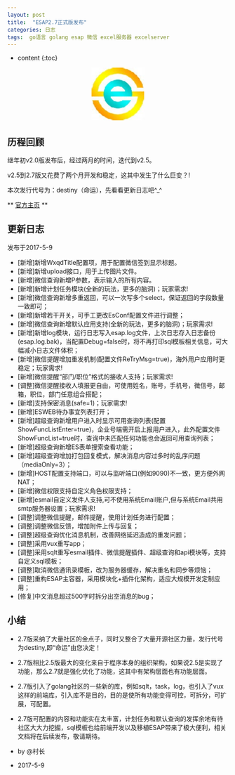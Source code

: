 ```yaml
---
layout: post
title:  "ESAP2.7正式版发布"
categories: 日志
tags:  go语言 golang esap 微信 excel服务器 excelserver
---
```


* content
{:toc}

<p align="center">
  <img src="/img/logo.jpg" width="120">
</p>

## 历程回顾
继年初v2.0版发布后，经过两月的时间，迭代到v2.5。

v2.5到2.7版又花费了两个月开发和稳定，这其中发生了什么巨变？!

本次发行代号为：destiny（命运），先看看更新日志吧^_^

** [官方主页](https://esap.erp8.net) **

## 更新日志

发布于2017-5-9

* [新增]新增WxqdTitle配置项，用于配置微信签到显示标题。
* [新增]新增upload接口，用于上传图片文件。
* [新增]微信查询新增P参数，表示输入的所有内容。
* [新增]新增计划任务模块(全新的玩法，更多的脑洞)；玩家需求!
* [新增]微信查询新增多重返回，可以一次写多个select，保证返回的字段数量一致即可；
* [新增]新增若干开关，可手工更改EsConf配置文件进行调整；
* [新增]微信查询新增默认应用支持(全新的玩法，更多的脑洞)；玩家需求!
* [新增]新增log模块，运行日志写入esap.log文件，上次日志存入日志备份(esap.log.bak)，当配置Debug=false时，将不再打印sql模板相关信息，可大幅减小日志文件体积；
* [新增]微信提醒增加重发机制(配置文件ReTryMsg=true)，海外用户应用时更稳定；玩家需求!
* [新增]微信提醒“部门/职位”格式的接收人支持；玩家需求!
* [调整]微信提醒接收人填报更自由，可使用姓名，账号，手机号，微信号，邮箱，职位，部门任意组合搭配；
* [新增]支持保密消息(safe=1)；玩家需求!
* [新增]ESWEB待办事宜列表打开；
* [新增]超级查询新增用户进入时显示可用查询列表(配置ShowFuncListEnter=true)，企业号端需开启上报用户进入，此外配置文件ShowFuncList=true时，查询中未匹配任何功能也会返回可用查询列表；
* [新增]超级查询新增ES表单搜索查看功能；
* [新增]超级查询增加打包回复模式，解决消息内容过多时的乱序问题（mediaOnly=3）；
* [新增]HOST配置支持端口，可以与监听端口(例如9090)不一致，更方便外网NAT；
* [新增]微信权限支持自定义角色权限支持；
* [新增]esmail自定义发件人支持,可不使用系统Email账户,但与系统Email共用smtp服务器设置；玩家需求!
* [调整]调整微信提醒，邮件提醒，使用计划任务进行配置；
* [调整]调整微信反馈，增加附件上传与回复；
* [调整]超级查询优化消息机制，改善网络延迟造成的重发问题；
* [调整]采用vux重写app；
* [调整]采用sqlt重写esmail插件、微信提醒插件、超级查询和api模块等，支持自定义sql模板；
* [调整]取消微信通讯录模板，改为服务器缓存，解决重名和同步等烦恼；
* [调整]重构ESAP主容器，采用模块化+插件化架构，适应大规模开发定制应用；
* [修复]中文消息超过500字时拆分出空消息的bug；

## 小结
* 2.7版采纳了大量社区的金点子，同时又整合了大量开源社区力量，发行代号为destiny,即“命运”由您决定！

* 2.7版相比2.5版最大的变化来自于程序本身的组织架构，如果说2.5是实现了功能，那么2.7就是强化优化了功能，这其中有架构层面也有功能层面。

* 2.7版引入了golang社区的一些新的库，例如sqlt，task，log，也引入了vux这样的前端库，引入库不是目的，目的是使所有功能变得可控，可拆分，可扩展，可配置。

* 2.7版可配置的内容和功能实在太丰富，计划任务和默认查询的发挥余地有待社区大大力挖掘，sql模板也给前端开发以及移植ESAP带来了极大便利，相关文档将在后续发布，敬请期待。

* by @村长

* 2017-5-9

